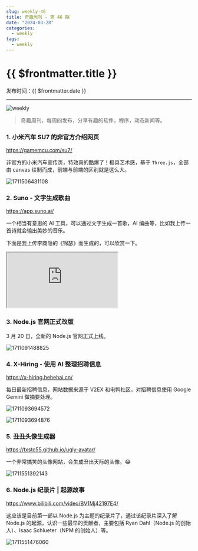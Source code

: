 ```yaml
---
slug: weekly-46
title: 奇趣周刊 - 第 46 期
date: "2024-03-28"
categories:
  - weekly
tags:
  - weekly
---
```


# {{ $frontmatter.title }}

发布时间：{{ $frontmatter.date }}

---

![weekly](https://imgurl.zishu.me/weekly.webp)

> 奇趣周刊，每周四发布，分享有趣的软件，程序，动态新闻等。

### 1. 小米汽车 SU7 的非官方介绍网页

https://gamemcu.com/su7/

非官方的小米汽车宣传页，特效真的酷爆了！极具艺术感，基于 `Three.js`，全部由 canvas 绘制而成，前端与前端的区别就是这么大。

![1711506431108](https://imgurl.zishu.me/2024/03/1711506431108.webp)

### 2. Suno - 文字生成歌曲

https://app.suno.ai/

一个相当有意思的 AI 工具，可以通过文字生成一首歌，AI 编曲等，比如我上传一首诗就会输出美妙的音乐。

下面是我上传李商隐的《锦瑟》而生成的，可以欣赏一下。

<iframe src="https://app.suno.ai/song/e5435dc3-fd64-481c-9c20-d834a375b05d"></iframe>

### 3. Node.js 官网正式改版

3 月 20 日，全新的 Node.js 官网正式上线。

![1711091488825](https://imgurl.zishu.me/2024/03/1711091488825.webp)

### 4. X-Hiring - 使用 AI 整理招聘信息

https://x-hiring.hehehai.cn/

每日最新招聘信息，网站数据来源于 V2EX 和电鸭社区，对招聘信息使用 Google Gemini 做摘要处理。

![1711093694572](https://imgurl.zishu.me/2024/03/1711093694572.webp)

![1711093694876](https://imgurl.zishu.me/2024/03/1711093694876.webp)

### 5. 丑丑头像生成器

https://txstc55.github.io/ugly-avatar/

一个非常搞笑的头像网站，会生成丑出天际的头像。😂

![1711551392143](https://imgurl.zishu.me/2024/03/1711551392143.webp)

### 6. Node.js 纪录片 | 起源故事

https://www.bilibili.com/video/BV1Mj42197E4/

这应该是目前第一部以 Node.js 为主题的纪录片了，通过该纪录片深入了解 Node.js 的起源，认识一些最早的贡献者，主要包括 Ryan Dahl（Node.js 的创始人）、Isaac Schlueter（NPM 的创始人）等。

![1711551476060](https://imgurl.zishu.me/2024/03/1711551476060.webp)
